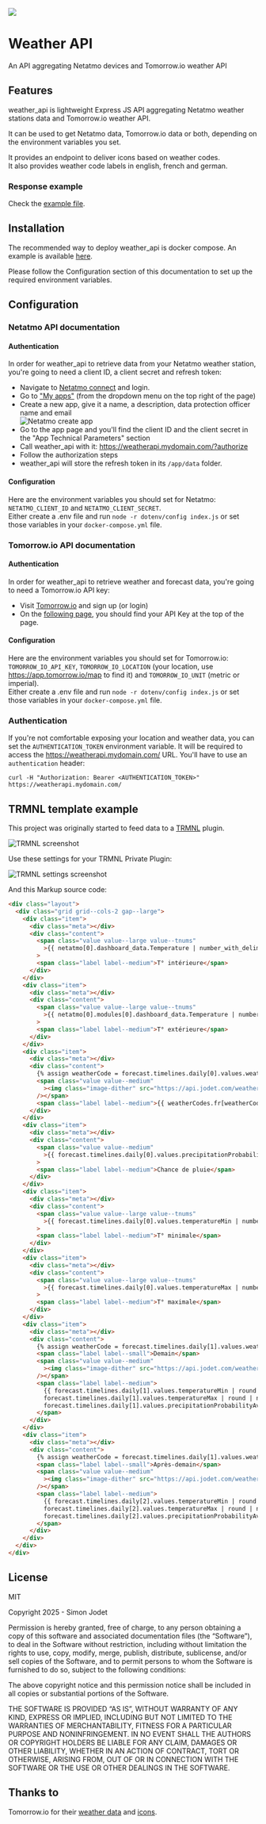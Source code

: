 ![](weather_icons/10000_clear_large.png)

# Weather API

An API aggregating Netatmo devices and Tomorrow.io weather API

## Features

weather_api is lightweight Express JS API aggregating Netatmo weather stations data and Tomorrow.io weather API.  

It can be used to get Netatmo data, Tomorrow.io data or both, depending on the environment variables you set.

It provides an endpoint to deliver icons based on weather codes.  
It also provides weather code labels in english, french and german.

### Response example

Check the [example file](doc/response_example.json).

## Installation

The recommended way to deploy weather_api is docker compose. An example is available [here](docker-compose.yml).

Please follow the Configuration section of this documentation to set up the required environment variables.

## Configuration

### Netatmo API documentation

#### Authentication

In order for weather_api to retrieve data from your Netatmo weather station, you're going to need a client ID, a client secret and refresh token:

- Navigate to [Netatmo connect](https://dev.netatmo.com/) and login.
- Go to ["My apps"](https://dev.netatmo.com/apps/) (from the dropdown menu on the top right of the page)
- Create a new app, give it a name, a description, data protection officer name and email  
  ![Netatmo create app](doc/images/netatmo_create_app.png)
- Go to the app page and you'll find the client ID and the client secret in the "App Technical Parameters" section
- Call weather_api with it: https://weatherapi.mydomain.com/?authorize
- Follow the authorization steps
- weather_api will store the refresh token in its `/app/data` folder.

#### Configuration

Here are the environment variables you should set for Netatmo: `NETATMO_CLIENT_ID` and `NETATMO_CLIENT_SECRET`.  
Either create a .env file and run `node -r dotenv/config index.js` or set those variables in your `docker-compose.yml` file.

### Tomorrow.io API documentation

#### Authentication

In order for weather_api to retrieve weather and forecast data, you're going to need a Tomorrow.io API key:

- Visit [Tomorrow.io](https://app.tomorrow.io/signin/) and sign up (or login)
- On the [following page](https://app.tomorrow.io/home), you should find your API Key at the top of the page.

#### Configuration

Here are the environment variables you should set for Tomorrow.io: `TOMORROW_IO_API_KEY`, `TOMORROW_IO_LOCATION` (your location, use https://app.tomorrow.io/map to find it) and `TOMORROW_IO_UNIT` (metric or imperial).  
Either create a .env file and run `node -r dotenv/config index.js` or set those variables in your `docker-compose.yml` file.

### Authentication

If you're not comfortable exposing your location and weather data, you can set the `AUTHENTICATION_TOKEN` environment variable. It will be required to access the https://weatherapi.mydomain.com/ URL. You'll have to use an `authentication` header:

```shell
curl -H "Authorization: Bearer <AUTHENTICATION_TOKEN>" https://weatherapi.mydomain.com/
```

## TRMNL template example

This project was originally started to feed data to a [TRMNL](https://usetrmnl.com/) plugin.

![TRMNL screenshot](doc/images/trmnl_screenshot.png "TRMNL screenshot")

Use these settings for your TRMNL Private Plugin:

![TRMNL settings screenshot](doc/images/trmnl_settings_screenshot.png "TRMNL settings screenshot")

And this Markup source code:

```html
<div class="layout">
  <div class="grid grid--cols-2 gap--large">
    <div class="item">
      <div class="meta"></div>
      <div class="content">
        <span class="value value--large value--tnums"
          >{{ netatmo[0].dashboard_data.Temperature | number_with_delimiter: ' ', ','}}°</span
        >
        <span class="label label--medium">T° intérieure</span>
      </div>
    </div>
    <div class="item">
      <div class="meta"></div>
      <div class="content">
        <span class="value value--large value--tnums"
          >{{ netatmo[0].modules[0].dashboard_data.Temperature | number_with_delimiter: ' ', ','}}°</span
        >
        <span class="label label--medium">T° extérieure</span>
      </div>
    </div>
    <div class="item">
      <div class="meta"></div>
      <div class="content">
        {% assign weatherCode = forecast.timelines.daily[0].values.weatherCodeMax | append: "" %}
        <span class="value value--medium"
          ><img class="image-dither" src="https://api.jodet.com/weather_icon/{{ weatherCode }}"
        /></span>
        <span class="label label--medium">{{ weatherCodes.fr[weatherCode] }}</span>
      </div>
    </div>
    <div class="item">
      <div class="meta"></div>
      <div class="content">
        <span class="value value--medium"
          >{{ forecast.timelines.daily[0].values.precipitationProbabilityAvg | number_with_delimiter: ' ', ',' }}%</span
        >
        <span class="label label--medium">Chance de pluie</span>
      </div>
    </div>
    <div class="item">
      <div class="meta"></div>
      <div class="content">
        <span class="value value--large value--tnums"
          >{{ forecast.timelines.daily[0].values.temperatureMin | number_with_delimiter: ' ', ','}}°</span
        >
        <span class="label label--medium">T° minimale</span>
      </div>
    </div>
    <div class="item">
      <div class="meta"></div>
      <div class="content">
        <span class="value value--large value--tnums"
          >{{ forecast.timelines.daily[0].values.temperatureMax | number_with_delimiter: ' ', ','}}°</span
        >
        <span class="label label--medium">T° maximale</span>
      </div>
    </div>
    <div class="item">
      <div class="meta"></div>
      <div class="content">
        {% assign weatherCode = forecast.timelines.daily[1].values.weatherCodeMax | append: "" %}
        <span class="label label--small">Demain</span>
        <span class="value value--medium"
          ><img class="image-dither" src="https://api.jodet.com/weather_icon/{{ weatherCode }}"
        /></span>
        <span class="label label--medium">
          {{ forecast.timelines.daily[1].values.temperatureMin | round | number_with_delimiter: ' ', ','}}° | {{
          forecast.timelines.daily[1].values.temperatureMax | round | number_with_delimiter: ' ', ','}}° | {{
          forecast.timelines.daily[1].values.precipitationProbabilityAvg | round | number_with_delimiter: ' ', ','}}%
        </span>
      </div>
    </div>
    <div class="item">
      <div class="meta"></div>
      <div class="content">
        {% assign weatherCode = forecast.timelines.daily[1].values.weatherCodeMax | append: "" %}
        <span class="label label--small">Après-demain</span>
        <span class="value value--medium"
          ><img class="image-dither" src="https://api.jodet.com/weather_icon/{{ weatherCode }}"
        /></span>
        <span class="label label--medium">
          {{ forecast.timelines.daily[2].values.temperatureMin | round | number_with_delimiter: ' ', ','}}° | {{
          forecast.timelines.daily[2].values.temperatureMax | round | number_with_delimiter: ' ', ','}}° | {{
          forecast.timelines.daily[2].values.precipitationProbabilityAvg | round | number_with_delimiter: ' ', ','}}%
        </span>
      </div>
    </div>
  </div>
</div>
```

## License

MIT

Copyright 2025 - Simon Jodet

Permission is hereby granted, free of charge, to any person obtaining a copy of this software and associated documentation files (the “Software”), to deal in the Software without restriction, including without limitation the rights to use, copy, modify, merge, publish, distribute, sublicense, and/or sell copies of the Software, and to permit persons to whom the Software is furnished to do so, subject to the following conditions:

The above copyright notice and this permission notice shall be included in all copies or substantial portions of the Software.

THE SOFTWARE IS PROVIDED “AS IS”, WITHOUT WARRANTY OF ANY KIND, EXPRESS OR IMPLIED, INCLUDING BUT NOT LIMITED TO THE WARRANTIES OF MERCHANTABILITY, FITNESS FOR A PARTICULAR PURPOSE AND NONINFRINGEMENT. IN NO EVENT SHALL THE AUTHORS OR COPYRIGHT HOLDERS BE LIABLE FOR ANY CLAIM, DAMAGES OR OTHER LIABILITY, WHETHER IN AN ACTION OF CONTRACT, TORT OR OTHERWISE, ARISING FROM, OUT OF OR IN CONNECTION WITH THE SOFTWARE OR THE USE OR OTHER DEALINGS IN THE SOFTWARE.

## Thanks to

Tomorrow.io for their [weather data](https://www.tomorrow.io/weather-api/) and [icons](https://github.com/Tomorrow-IO-API/tomorrow-weather-codes).
